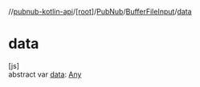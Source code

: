 //[pubnub-kotlin-api](../../../../index.md)/[[root]](../../index.md)/[PubNub](../index.md)/[BufferFileInput](index.md)/[data](data.md)

# data

[js]\
abstract var [data](data.md): [Any](https://kotlinlang.org/api/core/kotlin-stdlib/kotlin/-any/index.html)

